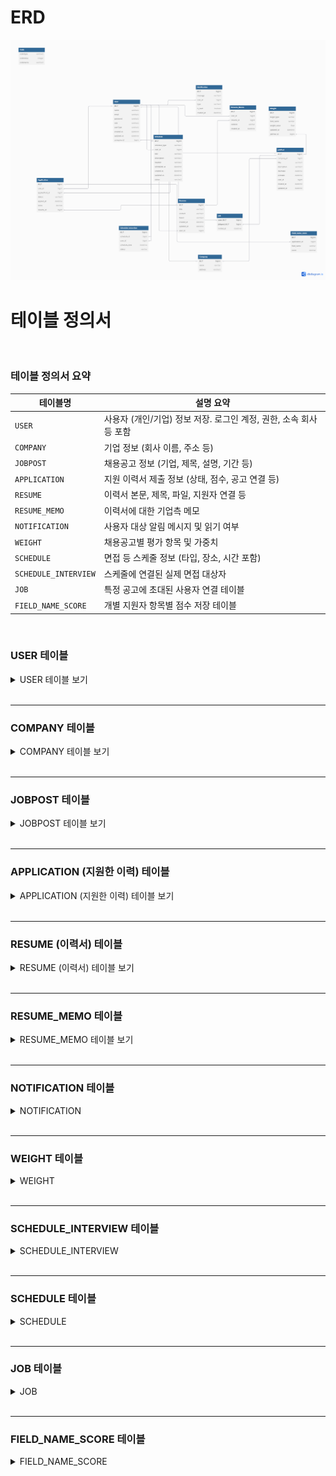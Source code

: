 # ERD

![ERD이미지](erd_v1.png)

# 테이블 정의서

<br>

### 테이블 정의서 요약

| **테이블명**             | **설명 요약**                                                  |
|--------------------------|-----------------------------------------------------------------|
| `USER`                   | 사용자 (개인/기업) 정보 저장. 로그인 계정, 권한, 소속 회사 등 포함 |
| `COMPANY`                | 기업 정보 (회사 이름, 주소 등)                                  |
| `JOBPOST`                | 채용공고 정보 (기업, 제목, 설명, 기간 등)                        |
| `APPLICATION`            | 지원 이력서 제출 정보 (상태, 점수, 공고 연결 등)                 |
| `RESUME`                 | 이력서 본문, 제목, 파일, 지원자 연결 등                          |
| `RESUME_MEMO`            | 이력서에 대한 기업측 메모                                        |
| `NOTIFICATION`           | 사용자 대상 알림 메시지 및 읽기 여부                             |
| `WEIGHT`                 | 채용공고별 평가 항목 및 가중치                                   |
| `SCHEDULE`               | 면접 등 스케줄 정보 (타입, 장소, 시간 포함)                      |
| `SCHEDULE_INTERVIEW`     | 스케줄에 연결된 실제 면접 대상자                                 |
| `JOB`                    | 특정 공고에 초대된 사용자 연결 테이블                            |
| `FIELD_NAME_SCORE`       | 개별 지원자 항목별 점수 저장 테이블                              |


<br>


### USER 테이블

<details>
  <summary>USER 테이블 보기</summary>

| 필드명      | 타입                         | 설명              |
| ----------- | ---------------------------- | ----------------- |
| id          | PK, INT                      | 사용자 ID         |
| email       | VARCHAR                     | 이메일 (로그인 ID) |
| password    | VARCHAR                     | 비밀번호 (암호화 저장) |
| user_type   | ENUM('personal', 'corporate') | 사용자 유형       |
| name        | VARCHAR                     | 이름 or 기업명    |
| created_at  | DATETIME                   | 가입일자          |
| updated_at  | DATETIME                   | 수정일자          |
| role        | VARCHAR                     | 권한              |
| company_id  | FK, INT                    | 기업ID            |


</details>
<br>

---

### COMPANY 테이블

<details>
  <summary>COMPANY 테이블 보기</summary>

| 필드명     | 타입      | 설명           |
| ---------- | --------- | -------------- |
| id         | PK, INT   | 기업 ID        |
| name       | VARCHAR   | 기업 이름      |
| address    | VARCHAR   | 주소 등 추가 정보 |

</details>

<br>

---

### JOBPOST 테이블

<details>
  <summary>JOBPOST 테이블 보기</summary>

| 필드명     | 타입          | 설명           |
| ---------- | ------------- | -------------- |
| id         | PK, INT       | 공고 ID        |
| company_id | FK, INT       | 소속 기업      |
| title      | VARCHAR       | 공고 제목      |
| description| TEXT          | 공고 설명      |
| created_at | DATETIME      | 생성일         |
| updated_at | DATETIME      | 수정일         |
| startDate  | DATETIME      | 공고시작일     |
| endDate    | DATETIME      | 공고마감일     |
| user_id    | FK, INT       | 사용자 ID      |

</details>

<br>

---

### APPLICATION (지원한 이력) 테이블

<details>
  <summary>APPLICATION (지원한 이력) 테이블 보기</summary>

| 필드명        | 타입                           | 설명                                  |
| ------------- | ------------------------------ | -------------------------------------|
| id            | PK, INT                       | 지원자 ID                            |
| user_id       | FK                            | 사용자ID (개인)                      |
| status        | VARCHAR (자바 ENUM)            | 서류 상태 ('applied', 'passed', 'rejected', 'pending') |
| appliedPost_id| FK, INT                      | 공고ID                              |
| resume_id     | FK, INT                      | 이력서ID                            |
| applied_at    | DATETIME                     | 이력서 등록날짜                     |
| score         | DECIMAL                      | 가중치에 따른 점수                  |

</details>


<br>

---

### RESUME (이력서) 테이블

<details>
  <summary>RESUME (이력서) 테이블 보기</summary>

| 필드명      | 타입        | 설명            |
| ----------- | ----------- | --------------- |
| id          | PK, INT     | 이력서 ID       |
| applicant_id| FK          | 지원자ID        |
| title       | TEXT        | 이력서 제목     |
| created_at  | DATETIME    | 작성일          |
| fileUrl     | VARCHAR2    | 파일링크        |
| content     | VARCHAR2    | 이력서 내용     |
| updated_at  | DATETIME    | 수정일          |

</details>


<br>

---

### RESUME_MEMO 테이블

<details>
  <summary>RESUME_MEMO 테이블 보기</summary>

| 필드명     | 타입      | 설명          |
| ---------- | --------- | ------------- |
| id         | PK, INT   | 메모 ID       |
| resume_id  | FK        | 이력서 ID     |
| user_id    | FK        | 메모 작성자   |
| content    | VARCHAR   | 메모 내용     |
| created_at | DATETIME  | 작성일        |

</details>

<br>

---

### NOTIFICATION 테이블

<details>
  <summary>NOTIFICATION</summary>

| 필드명    | 타입       | 설명           |
| --------- | ---------- | -------------- |
| id        | PK, INT    | 알림 ID        |
| user_id   | FK         | 알림 대상      |
| type      | VARCHAR    | 알림 종류      |
| message   | TEXT       | 내용           |
| created_at| DATETIME   | 생성일         |
| is_read   | BOOLEAN    | 읽기 여부      |

</details>

<br>

---

### WEIGHT 테이블

<details>
  <summary>WEIGHT</summary>

| 필드명       | 타입        | 설명                 |
| ------------ | ----------- | -------------------- |
| id           | PK, INT     | 가중치 ID            |
| jobpost_id   | FK, INT     | 공고ID               |
| target_type  | VARCHAR     | 평가 유형(단계)      |
| field_name   | VARCHAR     | 평가항목명           |
| weight_value | FLOAT       | 평가항목값           |
| updated_at   | DATETIME    | 수정일               |

</details>

<br>

---

### SCHEDULE_INTERVIEW 테이블

<details>
  <summary>SCHEDULE_INTERVIEW</summary>

| 필드명       | 타입       | 설명          |
| ------------ | ---------- | ------------- |
| id           | PK, INT    | 면접일정 ID   |
| schedule_id  | FK, INT    | 일정ID       |
| user_id      | FK, INT    | 사용자 ID    |
| schedule_date| DATETIME   | 날짜         |
| status       | VARCHAR    | 상태         |

</details>

<br>

---

### SCHEDULE 테이블

<details>
  <summary>SCHEDULE</summary>

| 필드명       | 타입       | 설명          |
| ------------ | ---------- | ------------- |
| id           | PK, INT    | 일정 ID       |
| schedule_type| VARCHAR    | 일정 종류     |
| user_id      | FK, INT    | 사용자ID      |
| title        | VARCHAR    | 제목          |
| description  | VARCHAR    | 일정 설명     |
| location     | VARCHAR    | 일정 장소     |
| scheduled_at | DATETIME   | 날짜          |
| created_at   | DATETIME   | 생성일        |
| updated_at   | DATETIME   | 수정일        |

</details>

<br>

---

### JOB 테이블

<details>
  <summary>JOB</summary>

| 필드명     | 타입           | 설명          |
| ---------- | -------------- | ------------- |
| jobPost_id | PK, FK, INT    | 공고ID        |
| user_id    | PK, FK, INT    | 사용자 ID     |
| invited_at | DATETIME       | 초대된 날짜   |

</details>

<br>

---

### FIELD_NAME_SCORE 테이블


<details>
  <summary>FIELD_NAME_SCORE</summary>


| 필드명       | 타입         | 설명         |
| ------------ | ------------ | ------------ |
| id           | PK, FK, INT  | 평가항목 ID  |
| application_id | FK, INT    | 지원서 ID    |
| field_name   | VARCHAR      | 평가항목명   |
| score        | DECIMAL      | 총 점수      |

</details>

<br>
